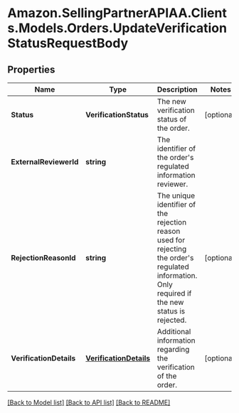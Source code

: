 # Amazon.SellingPartnerAPIAA.Clients.Models.Orders.UpdateVerificationStatusRequestBody
## Properties

Name | Type | Description | Notes
------------ | ------------- | ------------- | -------------
**Status** | **VerificationStatus** | The new verification status of the order. | [optional] 
**ExternalReviewerId** | **string** | The identifier of the order&#39;s regulated information reviewer. | 
**RejectionReasonId** | **string** | The unique identifier of the rejection reason used for rejecting the order&#39;s regulated information. Only required if the new status is rejected. | [optional] 
**VerificationDetails** | [**VerificationDetails**](VerificationDetails.md) | Additional information regarding the verification of the order. | [optional] 

[[Back to Model list]](../README.md#documentation-for-models) [[Back to API list]](../README.md#documentation-for-api-endpoints) [[Back to README]](../README.md)

